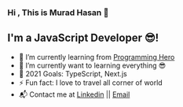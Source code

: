 ### Hi , This is Murad Hasan  👋

  ## I'm a  JavaScript Developer 😎!
  - 🔭 I’m currently learning from [Programming Hero](https://web.programming-hero.com/)
  - 🌱 I’m currently want to learning everything 😎
  - 🥅 2021 Goals: TypeScript, Next.js
  - ⚡ Fun fact: I love to travel all corner of world
  - 📬 Contact me at [Linkedin](https://www.linkedin.com/in/amh-murad/) || [Email](mailto:muradhasan.7845@gmail.com)
